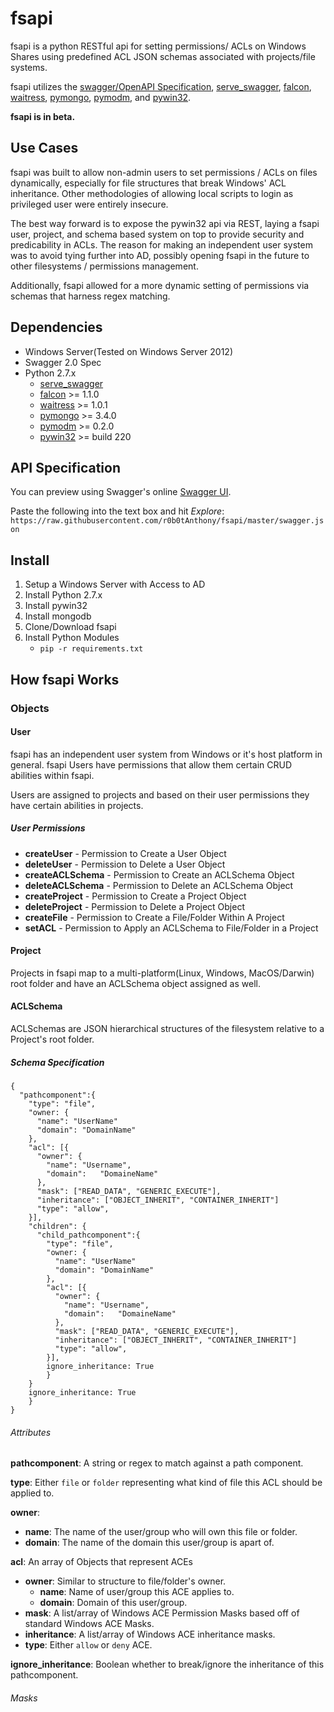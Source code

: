# fsapi
fsapi is a python RESTful api for setting permissions/ ACLs on Windows Shares using predefined ACL JSON schemas associated with projects/file systems.

fsapi utilizes the [swagger/OpenAPI Specification](https://swagger.io), [serve_swagger](https://github.com/crowdwave/serve_swagger), [falcon](https://falconframework.org/), [waitress](https://docs.pylonsproject.org/projects/waitress/en/latest/), [pymongo](https://github.com/mongodb/mongo-python-driver), [pymodm](http://pymodm.readthedocs.io/en/stable/), and [pywin32](https://sourceforge.net/projects/pywin32/).

**fsapi is in beta.**

## Use Cases
fsapi was built to allow non-admin users to set permissions / ACLs on files dynamically, especially for file structures that break Windows' ACL inheritance. Other methodologies of allowing local scripts to login as privileged user were entirely insecure.

The best way forward is to expose the pywin32 api via REST, laying a fsapi user, project, and schema based system on top to provide security and predicability in ACLs. The reason for making an independent user system was to avoid tying further into AD, possibly opening fsapi in the future to other filesystems / permissions management.

Additionally, fsapi allowed for a more dynamic setting of permissions via schemas that harness regex matching.

## Dependencies

* Windows Server(Tested on Windows Server 2012)
* Swagger 2.0 Spec
* Python 2.7.x
    * [serve_swagger](https://github.com/crowdwave/serve_swagger)
    * [falcon](https://falconframework.org/) >= 1.1.0
    * [waitress](https://docs.pylonsproject.org/projects/waitress/en/latest/) >= 1.0.1
    * [pymongo](https://github.com/mongodb/mongo-python-driver) >= 3.4.0
    * [pymodm](http://pymodm.readthedocs.io/en/stable/) >= 0.2.0
    * [pywin32](https://sourceforge.net/projects/pywin32/) >= build 220

## API Specification
You can preview using Swagger's online [Swagger UI](https://generator.swagger.io/).

Paste the following into the text box and hit *Explore*:
`https://raw.githubusercontent.com/r0b0tAnthony/fsapi/master/swagger.json`

## Install

1. Setup a Windows Server with Access to AD
2. Install Python 2.7.x
3. Install pywin32
4. Install mongodb
4. Clone/Download fsapi
5. Install Python Modules
    * `pip -r requirements.txt`

## How fsapi Works

### Objects

#### User

fsapi has an independent user system from Windows or it's host platform in general. fsapi Users have permissions that allow them certain CRUD abilities within fsapi.

Users are assigned to projects and based on their user permissions they have certain abilities in projects.

##### User Permissions

* **createUser** - Permission to Create a User Object
* **deleteUser** - Permission to Delete a User Object
* **createACLSchema** - Permission to Create an ACLSchema Object
* **deleteACLSchema** - Permission to Delete an ACLSchema Object
* **createProject** - Permission to Create a Project Object
* **deleteProject** - Permission to Delete a Project Object
* **createFile** - Permission to Create a File/Folder Within A Project
* **setACL** - Permission to Apply an ACLSchema to File/Folder in a Project

#### Project
Projects in fsapi map to a multi-platform(Linux, Windows, MacOS/Darwin) root folder and have an ACLSchema object assigned as well.

#### ACLSchema
ACLSchemas are JSON hierarchical structures of the filesystem relative to a Project's root folder.

##### Schema Specification

```
{
  "pathcomponent":{
    "type": "file",
    "owner: {
      "name": "UserName"
      "domain": "DomainName"
    },
    "acl": [{
      "owner": {
        "name": "Username",
        "domain":	"DomaineName"
      },
      "mask": ["READ_DATA", "GENERIC_EXECUTE"],
      "inheritance": ["OBJECT_INHERIT", "CONTAINER_INHERIT"]
      "type": "allow",
    }],
    "children": {
      "child_pathcomponent":{
        "type": "file",
        "owner: {
          "name": "UserName"
          "domain": "DomainName"
        },
        "acl": [{
          "owner": {
            "name": "Username",
            "domain":	"DomaineName"
          },
          "mask": ["READ_DATA", "GENERIC_EXECUTE"],
          "inheritance": ["OBJECT_INHERIT", "CONTAINER_INHERIT"]
          "type": "allow",
        }],
        ignore_inheritance: True
        }
    }
    ignore_inheritance: True
    }    
}
```

###### Attributes
**pathcomponent**: A string or regex to match against a path component.

**type**: Either `file` or `folder` representing what kind of file this ACL should be applied to.

**owner**:

* **name**: The name of the user/group who will own this file or folder.
* **domain**: The name of the domain this user/group is apart of.

**acl**: An array of Objects that represent ACEs

* **owner**: Similar to structure to file/folder's owner.
    * **name**: Name of user/group this ACE applies to.
    * **domain**: Domain of this user/group.
* **mask**: A list/array of Windows ACE Permission Masks based off of standard Windows ACE Masks.
* **inheritance**: A list/array of Windows ACE inheritance masks.
* **type**: Either `allow` or `deny` ACE.

**ignore_inheritance**: Boolean whether to break/ignore the inheritance of this pathcomponent.

###### Masks
